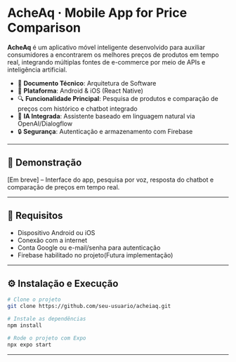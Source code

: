 # AcheAq · Mobile App for Price Comparison

**AcheAq** é um aplicativo móvel inteligente desenvolvido para auxiliar consumidores a encontrarem os melhores preços de produtos em tempo real, integrando múltiplas fontes de e-commerce por meio de APIs e inteligência artificial.

- 📄 **Documento Técnico**: Arquitetura de Software  
- 📱 **Plataforma**: Android & iOS (React Native)  
- 🔍 **Funcionalidade Principal**: Pesquisa de produtos e comparação de preços com histórico e chatbot integrado  
- 🧠 **IA Integrada**: Assistente baseado em linguagem natural via OpenAI/Dialogflow  
- 🔒 **Segurança**: Autenticação e armazenamento com Firebase  

---

## 🎥 Demonstração

[Em breve] – Interface do app, pesquisa por voz, resposta do chatbot e comparação de preços em tempo real.

---

## 🧰 Requisitos

- Dispositivo Android ou iOS
- Conexão com a internet
- Conta Google ou e-mail/senha para autenticação
- Firebase habilitado no projeto(Futura implementação)

---

## ⚙️ Instalação e Execução

```bash
# Clone o projeto
git clone https://github.com/seu-usuario/acheiaq.git

# Instale as dependências
npm install

# Rode o projeto com Expo
npx expo start
```

---

